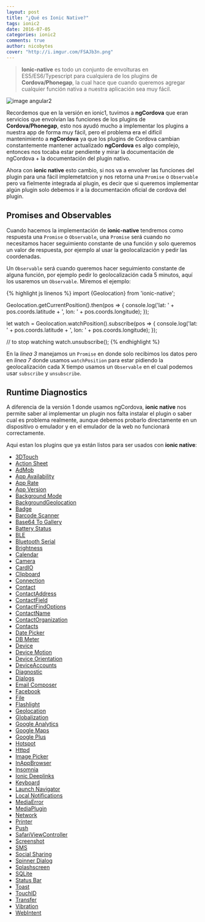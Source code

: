 ```yaml
---
layout: post
title: "¿Qué es Ionic Native?"
tags: ionic2  
date: 2016-07-05
categories: ionic2
comments: true
author: nicobytes
cover: "http://i.imgur.com/FSAJb3n.png"
---
```


> **Ionic-native** es todo un conjunto de envolturas en ES5/ES6/Typescript para cualquiera de los plugins de **Cordova/Phonegap**, la cual hace que cuando queremos agregar cualquier función nativa a nuestra aplicación sea muy fácil.

<img src="http://i.imgur.com/FSAJb3n.png" class="img-responsive" alt="image angular2"/>

Recordemos que en la versión en ionic1, tuvimos a **ngCordova** que eran servicios que envolvían las funciones de los plugins de **Cordova/Phonegap**, esto nos ayudó mucho a implementar los plugins a nuestra app de forma muy fácil, pero el problema era el difícil mantenimiento a **ngCordova** ya que los plugins de Cordova cambian constantemente mantener actualizado **ngCordova** es algo complejo, entonces nos tocaba estar pendiente y mirar la documentación de ngCordova + la documentación del plugin nativo.

Ahora con **ionic native** esto cambio, si nos va a envolver las funciones del plugin para una fácil implemetatcion y nos retorna una `Promise` o `Observable` pero va fielmente integrada al plugin, es decir que si queremos implementar algún plugin solo debemos ir a la documentación oficial de cordova del plugin.

## Promises and Observables

Cuando hacemos la implementación de **ionic-native** tendremos como respuesta una  `Promise` o `Observable`, una `Promise` será cuando no necesitamos hacer seguimiento constante de una función y solo queremos un valor de respuesta, por ejemplo al usar la geolocalización y pedir las coordenadas.

Un `Observable` será cuando queremos hacer seguimiento constante de alguna función, por ejemplo pedir lo geolocalización cada 5 minutos, aquí los usaremos un `Observable`. Miremos el ejemplo:

{% highlight js linenos %}
import {Geolocation} from 'ionic-native';

Geolocation.getCurrentPosition().then(pos => {
  console.log('lat: ' + pos.coords.latitude + ', lon: ' + pos.coords.longitude);
});

let watch = Geolocation.watchPosition().subscribe(pos => {
  console.log('lat: ' + pos.coords.latitude + ', lon: ' + pos.coords.longitude);
});

// to stop watching
watch.unsubscribe();
{% endhighlight %}

En la *línea 3* manejamos un `Promise` en donde solo recibimos los datos pero en *línea 7* donde usamos `watchPosition` para estar pidiendo la geolocalización cada X tiempo usamos un `Observable` en el cual podemos usar `subscribe` y `unsubscribe`.
## Runtime Diagnostics

A diferencia de la versión 1 donde usamos ngCordova, **ionic native** nos permite saber al implementar un plugin nos falta instalar el plugin o saber cual es problema realmente, aunque debemos probarlo directamente en un dispositivo o emulador y en el emulador de la web no funcionará correctamente.

Aqui estan los plugins que ya están listos para ser usados con **ionic native**:
<ul>
  
<li class="capitalize ">
  <a href="http://ionicframework.com/docs/v2/native/3dtouch" target="_blank">3DTouch</a>
</li>
<li class="capitalize ">
  <a href="http://ionicframework.com/docs/v2/native/action-sheet" target="_blank">Action Sheet</a>
</li>
<li class="capitalize ">
  <a href="http://ionicframework.com/docs/v2/native/admob" target="_blank">AdMob</a>
</li>
<li class="capitalize ">
  <a href="http://ionicframework.com/docs/v2/native/app-availability" target="_blank">App Availability</a>
</li>
<li class="capitalize ">
  <a href="http://ionicframework.com/docs/v2/native/app-rate" target="_blank">App Rate</a>
</li>
<li class="capitalize ">
  <a href="http://ionicframework.com/docs/v2/native/app-version" target="_blank">App Version</a>
</li>
<li class="capitalize ">
  <a href="http://ionicframework.com/docs/v2/native/background-mode" target="_blank">Background Mode</a>
</li>
<li class="capitalize ">
  <a href="http://ionicframework.com/docs/v2/native/backgroundgeolocation" target="_blank">BackgroundGeolocation</a>
</li>
<li class="capitalize ">
  <a href="http://ionicframework.com/docs/v2/native/badge" target="_blank">Badge</a>
</li>
<li class="capitalize ">
  <a href="http://ionicframework.com/docs/v2/native/barcode-scanner" target="_blank">Barcode Scanner</a>
</li>
<li class="capitalize ">
  <a href="http://ionicframework.com/docs/v2/native/base64-to gallery" target="_blank">Base64 To Gallery</a>
</li>
<li class="capitalize ">
  <a href="http://ionicframework.com/docs/v2/native/battery-status" target="_blank">Battery Status</a>
</li>
<li class="capitalize ">
  <a href="http://ionicframework.com/docs/v2/native/ble" target="_blank">BLE</a>
</li>
<li class="capitalize ">
  <a href="http://ionicframework.com/docs/v2/native/bluetooth-serial" target="_blank">Bluetooth Serial</a>
</li>
<li class="capitalize ">
  <a href="http://ionicframework.com/docs/v2/native/brightness" target="_blank">Brightness</a>
</li>
<li class="capitalize ">
  <a href="http://ionicframework.com/docs/v2/native/calendar" target="_blank">Calendar</a>
</li>
<li class="capitalize ">
  <a href="http://ionicframework.com/docs/v2/native/camera" target="_blank">Camera</a>
</li>
<li class="capitalize ">
  <a href="http://ionicframework.com/docs/v2/native/cardio" target="_blank">CardIO</a>
</li>
<li class="capitalize ">
  <a href="http://ionicframework.com/docs/v2/native/clipboard" target="_blank">Clipboard</a>
</li>
<li class="capitalize ">
  <a href="http://ionicframework.com/docs/v2/native/connection" target="_blank">Connection</a>
</li>
<li class="capitalize ">
  <a href="http://ionicframework.com/docs/v2/native/contact" target="_blank">Contact</a>
</li>
<li class="capitalize ">
  <a href="http://ionicframework.com/docs/v2/native/contactaddress" target="_blank">ContactAddress</a>
</li>
<li class="capitalize ">
  <a href="http://ionicframework.com/docs/v2/native/contactfield" target="_blank">ContactField</a>
</li>
<li class="capitalize ">
  <a href="http://ionicframework.com/docs/v2/native/contactfindoptions" target="_blank">ContactFindOptions</a>
</li>
<li class="capitalize ">
  <a href="http://ionicframework.com/docs/v2/native/contactname" target="_blank">ContactName</a>
</li>
<li class="capitalize ">
  <a href="http://ionicframework.com/docs/v2/native/contactorganization" target="_blank">ContactOrganization</a>
</li>
<li class="capitalize ">
  <a href="http://ionicframework.com/docs/v2/native/contacts" target="_blank">Contacts</a>
</li>
<li class="capitalize ">
  <a href="http://ionicframework.com/docs/v2/native/date-picker" target="_blank">Date Picker</a>
</li>
<li class="capitalize ">
  <a href="http://ionicframework.com/docs/v2/native/db-meter" target="_blank">DB Meter</a>
</li>
<li class="capitalize ">
  <a href="http://ionicframework.com/docs/v2/native/device" target="_blank">Device</a>
</li>
<li class="capitalize ">
  <a href="http://ionicframework.com/docs/v2/native/device-motion" target="_blank">Device Motion</a>
</li>
<li class="capitalize ">
  <a href="http://ionicframework.com/docs/v2/native/device-orientation" target="_blank">Device Orientation</a>
</li>
<li class="capitalize ">
  <a href="http://ionicframework.com/docs/v2/native/deviceaccounts" target="_blank">DeviceAccounts</a>
</li>
<li class="capitalize ">
  <a href="http://ionicframework.com/docs/v2/native/diagnostic" target="_blank">Diagnostic</a>
</li>
<li class="capitalize ">
  <a href="http://ionicframework.com/docs/v2/native/dialogs" target="_blank">Dialogs</a>
</li>
<li class="capitalize ">
  <a href="http://ionicframework.com/docs/v2/native/email-composer" target="_blank">Email Composer</a>
</li>
<li class="capitalize ">
  <a href="http://ionicframework.com/docs/v2/native/facebook" target="_blank">Facebook</a>
</li>
<li class="capitalize ">
  <a href="http://ionicframework.com/docs/v2/native/file" target="_blank">File</a>
</li>
<li class="capitalize ">
  <a href="http://ionicframework.com/docs/v2/native/flashlight" target="_blank">Flashlight</a>
</li>
<li class="capitalize ">
  <a href="http://ionicframework.com/docs/v2/native/geolocation" target="_blank">Geolocation</a>
</li>
<li class="capitalize ">
  <a href="http://ionicframework.com/docs/v2/native/globalization" target="_blank">Globalization</a>
</li>
<li class="capitalize ">
  <a href="http://ionicframework.com/docs/v2/native/google-analytics" target="_blank">Google Analytics</a>
</li>
<li class="capitalize ">
  <a href="http://ionicframework.com/docs/v2/native/google-maps" target="_blank">Google Maps</a>
</li>
<li class="capitalize ">
  <a href="http://ionicframework.com/docs/v2/native/google-plus" target="_blank">Google Plus</a>
</li>
<li class="capitalize ">
  <a href="http://ionicframework.com/docs/v2/native/hotspot" target="_blank">Hotspot</a>
</li>
<li class="capitalize ">
  <a href="http://ionicframework.com/docs/v2/native/httpd" target="_blank">Httpd</a>
</li>
<li class="capitalize ">
  <a href="http://ionicframework.com/docs/v2/native/image-picker" target="_blank">Image Picker</a>
</li>
<li class="capitalize ">
  <a href="http://ionicframework.com/docs/v2/native/inappbrowser" target="_blank">InAppBrowser</a>
</li>
<li class="capitalize ">
  <a href="http://ionicframework.com/docs/v2/native/insomnia" target="_blank">Insomnia</a>
</li>
<li class="capitalize ">
  <a href="http://ionicframework.com/docs/v2/native/ionic-deeplinks" target="_blank">Ionic Deeplinks</a>
</li>
<li class="capitalize ">
  <a href="http://ionicframework.com/docs/v2/native/keyboard" target="_blank">Keyboard</a>
</li>
<li class="capitalize ">
  <a href="http://ionicframework.com/docs/v2/native/launch-navigator" target="_blank">Launch Navigator</a>
</li>
<li class="capitalize ">
  <a href="http://ionicframework.com/docs/v2/native/local-notifications" target="_blank">Local Notifications</a>
</li>
<li class="capitalize ">
  <a href="http://ionicframework.com/docs/v2/native/mediaerror" target="_blank">MediaError</a>
</li>
<li class="capitalize ">
  <a href="http://ionicframework.com/docs/v2/native/mediaplugin" target="_blank">MediaPlugin</a>
</li>
<li class="capitalize ">
  <a href="http://ionicframework.com/docs/v2/native/network" target="_blank">Network</a>
</li>
<li class="capitalize ">
  <a href="http://ionicframework.com/docs/v2/native/printer" target="_blank">Printer</a>
</li>
<li class="capitalize ">
  <a href="http://ionicframework.com/docs/v2/native/push" target="_blank">Push</a>
</li>
<li class="capitalize ">
  <a href="http://ionicframework.com/docs/v2/native/safariviewcontroller" target="_blank">SafariViewController</a>
</li>
<li class="capitalize ">
  <a href="http://ionicframework.com/docs/v2/native/screenshot" target="_blank">Screenshot</a>
</li>
<li class="capitalize ">
  <a href="http://ionicframework.com/docs/v2/native/sms" target="_blank">SMS</a>
</li>
<li class="capitalize ">
  <a href="http://ionicframework.com/docs/v2/native/social-sharing" target="_blank">Social Sharing</a>
</li>
<li class="capitalize ">
  <a href="http://ionicframework.com/docs/v2/native/spinner-dialog" target="_blank">Spinner Dialog</a>
</li>
<li class="capitalize ">
  <a href="http://ionicframework.com/docs/v2/native/splashscreen" target="_blank">Splashscreen</a>
</li>
<li class="capitalize ">
  <a href="http://ionicframework.com/docs/v2/native/sqlite" target="_blank">SQLite</a>
</li>
<li class="capitalize ">
  <a href="http://ionicframework.com/docs/v2/native/status-bar" target="_blank">Status Bar</a>
</li>
<li class="capitalize ">
  <a href="http://ionicframework.com/docs/v2/native/toast" target="_blank">Toast</a>
</li>
<li class="capitalize ">
  <a href="http://ionicframework.com/docs/v2/native/touchid" target="_blank">TouchID</a>
</li>
<li class="capitalize ">
  <a href="http://ionicframework.com/docs/v2/native/transfer" target="_blank">Transfer</a>
</li>
<li class="capitalize ">
  <a href="http://ionicframework.com/docs/v2/native/vibration" target="_blank">Vibration</a>
</li>
<li class="capitalize ">
  <a href="http://ionicframework.com/docs/v2/native/webintent" target="_blank">WebIntent</a>
</li>

</ul>